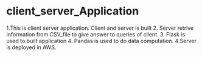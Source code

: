 # client_server_Application

1.This is client server application.
  Client and server is built
2. Server retrive information from CSV_file to give answer to queries of client.
3. Flask is used to built application
4. Pandas is used to do data computation.
4.Server is deployed in AWS. 
 

